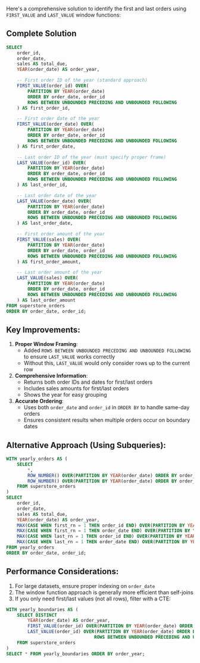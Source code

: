 Here's a comprehensive solution to identify the first and last orders using `FIRST_VALUE` and `LAST_VALUE` window functions:

## Complete Solution

```SQL
SELECT
    order_id,
    order_date,
    sales AS total_due,
    YEAR(order_date) AS order_year,

    -- First order ID of the year (standard approach)
    FIRST_VALUE(order_id) OVER(
        PARTITION BY YEAR(order_date)
        ORDER BY order_date, order_id
        ROWS BETWEEN UNBOUNDED PRECEDING AND UNBOUNDED FOLLOWING
    ) AS first_order_id,

    -- First order date of the year
    FIRST_VALUE(order_date) OVER(
        PARTITION BY YEAR(order_date)
        ORDER BY order_date, order_id
        ROWS BETWEEN UNBOUNDED PRECEDING AND UNBOUNDED FOLLOWING
    ) AS first_order_date,

    -- Last order ID of the year (must specify proper frame)
    LAST_VALUE(order_id) OVER(
        PARTITION BY YEAR(order_date)
        ORDER BY order_date, order_id
        ROWS BETWEEN UNBOUNDED PRECEDING AND UNBOUNDED FOLLOWING
    ) AS last_order_id,

    -- Last order date of the year
    LAST_VALUE(order_date) OVER(
        PARTITION BY YEAR(order_date)
        ORDER BY order_date, order_id
        ROWS BETWEEN UNBOUNDED PRECEDING AND UNBOUNDED FOLLOWING
    ) AS last_order_date,

    -- First order amount of the year
    FIRST_VALUE(sales) OVER(
        PARTITION BY YEAR(order_date)
        ORDER BY order_date, order_id
        ROWS BETWEEN UNBOUNDED PRECEDING AND UNBOUNDED FOLLOWING
    ) AS first_order_amount,

    -- Last order amount of the year
    LAST_VALUE(sales) OVER(
        PARTITION BY YEAR(order_date)
        ORDER BY order_date, order_id
        ROWS BETWEEN UNBOUNDED PRECEDING AND UNBOUNDED FOLLOWING
    ) AS last_order_amount
FROM superstore_orders
ORDER BY order_date, order_id;
```

## Key Improvements:

1. **Proper Window Framing**:
    - Added `ROWS BETWEEN UNBOUNDED PRECEDING AND UNBOUNDED FOLLOWING` to ensure `LAST_VALUE` works correctly
    - Without this, `LAST_VALUE` would only consider rows up to the current row
2. **Comprehensive Information**:
    - Returns both order IDs and dates for first/last orders
    - Includes sales amounts for first/last orders
    - Shows the year for easy grouping
3. **Accurate Ordering**:
    - Uses both `order_date` and `order_id` in `ORDER BY` to handle same-day orders
    - Ensures consistent results when multiple orders occur on boundary dates

## Alternative Approach (Using Subqueries):

```SQL
WITH yearly_orders AS (
    SELECT
        *,
        ROW_NUMBER() OVER(PARTITION BY YEAR(order_date) ORDER BY order_date, order_id) AS first_rn,
        ROW_NUMBER() OVER(PARTITION BY YEAR(order_date) ORDER BY order_date DESC, order_id DESC) AS last_rn
    FROM superstore_orders
)
SELECT
    order_id,
    order_date,
    sales AS total_due,
    YEAR(order_date) AS order_year,
    MAX(CASE WHEN first_rn = 1 THEN order_id END) OVER(PARTITION BY YEAR(order_date)) AS first_order_id,
    MAX(CASE WHEN first_rn = 1 THEN order_date END) OVER(PARTITION BY YEAR(order_date)) AS first_order_date,
    MAX(CASE WHEN last_rn = 1 THEN order_id END) OVER(PARTITION BY YEAR(order_date)) AS last_order_id,
    MAX(CASE WHEN last_rn = 1 THEN order_date END) OVER(PARTITION BY YEAR(order_date)) AS last_order_date
FROM yearly_orders
ORDER BY order_date, order_id;
```

## Performance Considerations:

1. For large datasets, ensure proper indexing on `order_date`
2. The window function approach is generally more efficient than self-joins
3. If you only need first/last values (not all rows), filter with a CTE:

```SQL
WITH yearly_boundaries AS (
    SELECT DISTINCT
        YEAR(order_date) AS order_year,
        FIRST_VALUE(order_id) OVER(PARTITION BY YEAR(order_date) ORDER BY order_date, order_id) AS first_order_id,
        LAST_VALUE(order_id) OVER(PARTITION BY YEAR(order_date) ORDER BY order_date, order_id
                                 ROWS BETWEEN UNBOUNDED PRECEDING AND UNBOUNDED FOLLOWING) AS last_order_id
    FROM superstore_orders
)
SELECT * FROM yearly_boundaries ORDER BY order_year;
```